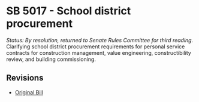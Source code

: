 # SB 5017 - School district procurement
*Status: By resolution, returned to Senate Rules Committee for third reading.*
Clarifying school district procurement requirements for personal service contracts for construction management, value engineering, constructibility review, and building commissioning.

## Revisions
* [Original Bill](1/)